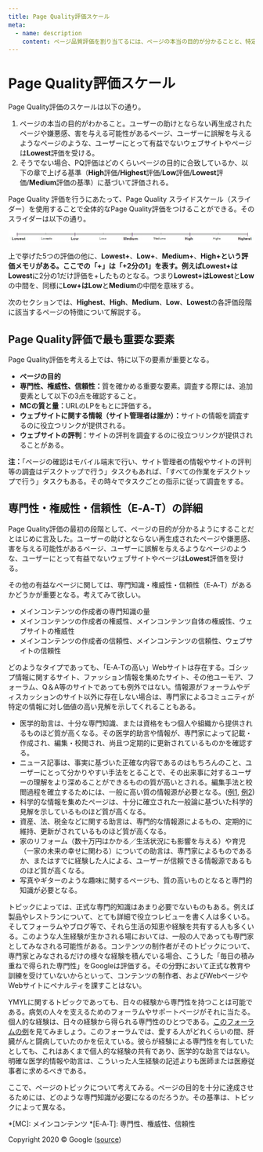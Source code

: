 ```yaml
---
title: Page Quality評価スケール
meta:
  - name: description
    content: ページ品質評価を割り当てるには、ページの本当の目的が分かることと、特定のクエリに対してページがその目的をどの程度達成しているかを理解する必要があります。
---
```


# Page Quality評価スケール

Page Quality評価のスケールは以下の通り。

1. ページの本当の目的がわかること。ユーザーの助けとならない再生成されたページや嫌悪感、害を与える可能性があるページ、ユーザーに誤解を与えるようなページのような、ユーザーにとって有益でないウェブサイトやページは**Lowest**評価を受ける。
2. そうでない場合、PQ評価はどのくらいページの目的に合致しているか、以下の章で上げる基準（**High**評価/**Highest**評価/**Low**評価/**Lowest**評価/**Medium**評価の基準）に基づいて評価される。

Page Quality 評価を行うにあたって、Page Quality スライドスケール（スライダー）を使用することで全体的なPage Quality評価をつけることができる。そのスライダーは以下の通り。

![Page Quality評価スケールの画像](../images/page-quality-rating-scale.jpg)

上で挙げた5つの評価の他に、**Lowest+**、**Low+**、**Medium+**、**High+**という評価メモリがある。ここでの「+」は「+2分の1」を表す。例えば**Lowest+**は**Lowest**に2分の1だけ評価を+したものとなる。つまり**Lowest+**は**Lowest**と**Low**の中間を、同様に**Low+**は**Low**と**Medium**の中間を意味する。

次のセクションでは、**Highest**、**High**、**Medium**、**Low**、**Lowest**の各評価段階に該当するページの特徴について解説する。

## Page Quality評価で最も重要な要素

Page Quality評価を考える上では、特に以下の要素が重要となる。

- **ページの目的**
- **専門性、権威性、信頼性：**<!-- -->質を確かめる重要な要素。調査する際には、追加要素として以下の3点を確認すること。
- **MCの質と量：**<!-- -->URLのLPをもとに評価する。
- **ウェブサイトに関する情報（サイト管理者は誰か）：**<!-- -->サイトの情報を調査するのに役立つリンクが提供される。
- **ウェブサイトの評判：**<!-- -->サイトの評判を調査するのに役立つリンクが提供されることがある。

**注：**<!-- -->「ページの確認はモバイル端末で行い、サイト管理者の情報やサイトの評判等の調査はデスクトップで行う」タスクもあれば、「すべての作業をデスクトップで行う」タスクもある。その時々でタスクごとの指示に従って調査をする。

## 専門性・権威性・信頼性（E‑A‑T）の詳細

Page Quality評価の最初の段階として、ページの目的が分かるようにすることだとはじめに言及した。ユーザーの助けとならない再生成されたページや嫌悪感、害を与える可能性があるページ、ユーザーに誤解を与えるようなページのような、ユーザーにとって有益でないウェブサイトやページは**Lowest**評価を受ける。

その他の有益なページに関しては、専門知識・権威性・信頼性（E‑A‑T）があるかどうかが重要となる。考えてみて欲しい。

- メインコンテンツの作成者の専門知識の量
- メインコンテンツの作成者の権威性、メインコンテンツ自体の権威性、ウェブサイトの権威性
- メインコンテンツの作成者の信頼性、メインコンテンツの信頼性、ウェブサイトの信頼性

どのようなタイプであっても、「E‑A‑Tの高い」Webサイトは存在する。ゴシップ情報に関するサイト、ファッション情報を集めたサイト、その他ユーモア、フォーラム、Q＆A等のサイトであっても例外ではない。情報源がフォーラムやディスカッションのサイト以外に存在しない場合は、専門家によるコミュニティが特定の情報に対し価値の高い見解を示してくれることもある。

- 医学的助言は、十分な専門知識、または資格をもつ個人や組織から提供されるものほど質が高くなる。その医学的助言や情報が、専門家によって記載・作成され、編集・校閲され、尚且つ定期的に更新されているものかを確認する。
- ニュース記事は、事実に基づいた正確な内容であるのはもちろんのこと、ユーザーにとって分かりやすい手法をとることで、その出来事に対するユーザーの理解をより深めることができるものの質が高いとされる。編集手法と校閲過程を確立するためには、一般に高い質の情報源が必要となる。([例1](https://static.googleusercontent.com/media/www.google.com/en//insidesearch/howsearchworks/assets/GG/news-editorial-policy1.jpg), [例2](https://static.googleusercontent.com/media/www.google.com/en//insidesearch/howsearchworks/assets/GG/news-editorial-policy2.jpg))
- 科学的な情報を集めたページは、十分に確立された一般論に基づいた科学的見解を示しているものほど質が高くなる。
- 資産、法、税金などに関する助言は、専門的な情報源によるもの、定期的に維持、更新がされているものほど質が高くなる。
- 家のリフォーム（数十万円はかかる／生活状況にも影響を与える）や育児（一家の未来の幸せに関わる）についての助言は、専門家によるものであるか、またはすでに経験した人による、ユーザーが信頼できる情報源であるものほど質が高くなる。
- 写真やギターのような趣味に関するページも、質の高いものとなると専門的知識が必要となる。

トピックによっては、正式な専門的知識はあまり必要でないものもある。例えば製品やレストランについて、とても詳細で役立つレビューを書く人は多くいる。そしてフォーラムやブログ等で、それら生活の知恵や経験を共有する人も多くいる。このような人生経験が生かされる場においては、一般の人であっても専門家としてみなされる可能性がある。コンテンツの制作者がそのトピックについて、専門家とみなされるだけの様々な経験を積んでいる場合、こうした「毎日の積み重ねで得られた専門性」をGoogleは評価する。その分野において正式な教育や訓練を受けていないからといって、コンテンツの制作者、およびWebページやWebサイトにペナルティを課すことはない。

YMYLに関するトピックであっても、日々の経験から専門性を持つことは可能である。病気の人々を支えるためのフォーラムやサポートページがそれに当たる。個人的な経験は、日々の経験から得られる専門性のひとつである。[このフォーラムの例](https://static.googleusercontent.com/media/www.google.com/en//insidesearch/howsearchworks/assets/GG/CancerCompass.jpg)を見てみましょう。このフォーラムでは、愛する人がどれくらいの間、肝臓がんと闘病していたのかを伝えている。彼らが経験による専門性を有していたとしても、これはあくまで個人的な経験の共有であり、医学的な助言ではない。明確な医学的情報や助言は、こういった人生経験の記述よりも医師または医療従事者に求めるべきである。

ここで、ページのトピックについて考えてみる。ページの目的を十分に達成させるためには、どのような専門知識が必要になるのだろうか。その基準は、トピックによって異なる。

*[MC]: メインコンテンツ
*[E‑A‑T]: 専門性、権威性、信頼性

<div class="source">
Copyright 2020 © Google (<a href="https://static.googleusercontent.com/media/guidelines.raterhub.com///searchqualityevaluatorguidelines.pdf">source</a>)
</div>

